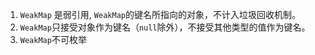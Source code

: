 1. `WeakMap` 是弱引用, `WeakMap`的键名所指向的对象，不计入垃圾回收机制。
2. `WeakMap`只接受对象作为键名（`null`除外），不接受其他类型的值作为键名。
3. `WeakMap`不可枚举

